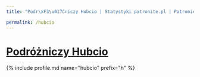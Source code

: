 ```yaml
---
title: "Podr\xF3\u017Cniczy Hubcio | Statystyki patronite.pl | Patromierz"

permalink: /hubcio
---
```


# [Podróżniczy Hubcio](https://patronite.pl/hubcio)

{% include profile.md name="hubcio" prefix="h" %}
